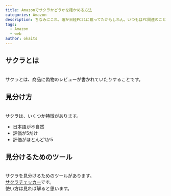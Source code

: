 ```yaml
---
title: Amazonでサクラかどうかを確かめる方法
categories: Amazon
description: ちなみにこれ、確か日経PC21に載ってたかもしれん。いつもはPC関連のことを書いていますが、今回はAmazonについてです。
tags:
  - Amazon
  - web
author: okaits
---
```

<h2>サクラとは</h1>
<br>
サクラとは、商品に偽物のレビューが書かれていたりすることです。<br>
<h2>見分け方</h2>
<br>
サクラは、いくつか特徴があります。<br>
<ul>
<li>日本語が不自然<br></li>
<li>評価が5だけ<br></li>
<li>評価がほとんど1か5<br></li>
</ul>
<h2>見分けるためのツール</h2>
<br>
サクラを見分けるためのツールがあります。<br>
<a href="https://sakura-checker.jp/">サクラチェッカー</a>です。<br>
使い方は見れば解ると思います。<br>